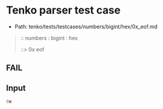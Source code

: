 # Tenko parser test case

- Path: tenko/tests/testcases/numbers/bigint/hex/0x_eof.md

> :: numbers : bigint : hex
>
> ::> 0x eof

## FAIL

## Input

`````js
0e
`````

